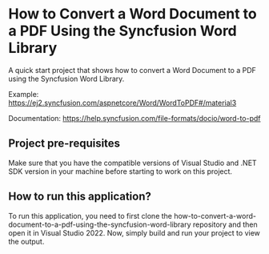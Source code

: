 # How to Convert a Word Document to a PDF Using the Syncfusion Word Library
A quick start project that shows how to convert a Word Document to a PDF using the Syncfusion Word Library.

Example: https://ej2.syncfusion.com/aspnetcore/Word/WordToPDF#/material3

Documentation: https://help.syncfusion.com/file-formats/docio/word-to-pdf

## Project pre-requisites
Make sure that you have the compatible versions of Visual Studio and .NET SDK version in your machine before starting to work on this project.

## How to run this application?
To run this application, you need to first clone the how-to-convert-a-word-document-to-a-pdf-using-the-syncfusion-word-library repository and then open it in Visual Studio 2022. Now, simply build and run your project to view the output.
